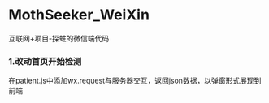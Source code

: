 # MothSeeker_WeiXin
互联网+项目-探蛀的微信端代码

### 1.改动首页开始检测

在patient.js中添加wx.request与服务器交互，返回json数据，以弹窗形式展现到前端



